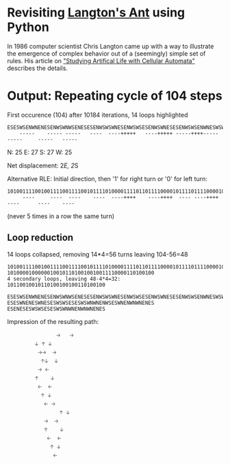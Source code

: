 # Revisiting [Langton's Ant](https://en.wikipedia.org/wiki/Langton%27s_ant) using Python

In 1986 computer scientist Chris Langton came up with a way to illustrate the emergence of complex behavior out of a (seemingly) simple set of rules.
His article on ["Studying Artifical Life with Cellular Automata"](https://deepblue.lib.umich.edu/bitstream/2027.42/26022/1/0000093.pdf) describes the details.

# Output: Repeating cycle of 104 steps
First occurence (104) after 10184 iterations, 14 loops highlighted
```
ESESWSENWNENESENWSWNWSENESESENWSWSWNESENWSWSESENWSWNESESENWSWSENWNESWSWSENWNWNENWNESWSESWSENWNENWNWNENES
    -----    ----- -----   ----  ----+++++   ----+++++ -----++++----- -----     -----   -----
```
N: 25
E: 27
S: 27
W: 25

Net displacement: 2*E, 2*S

Alternative RLE: Initial direction, then '1' for right turn or '0' for left turn:
```
10100111100100111100111100101111010000111101101111000010111101111000010111101001100001100111100110100100
     ----     ----  ----    ----  ----++++    ----++++  ---- ----++++  ----      ----    ----
```
(never 5 times in a row the same turn)

## Loop reduction
14 loops collapsed, removing 14*4=56 turns leaving 104-56=48
```
10100111100100111100111100101111010000111101101111000010111101111000010111101001100001100111100110100100
101000010000001001011010010010011110000110100100
4 secondary loops, leaving 48-4*4=32:
10110010010110100100100110100100
```

```
ESESWSENWNENESENWSWNWSENESESENWSWSWNESENWSWSESENWSWNESESENWSWSENWNESWSWSENWNWNENWNESWSESWSENWNENWNWNENES
ESESWNENESWNESESWSWSESESWSWNWNENWSESWNENWNWNENES
ESENESESWSWSESESWSWNWNENWNWNENES
```

Impression of the resulting path:
```
                🡢   🡢
		 🡣 🡡 🡣
		  🡢🡢  🡢 
		   🡡🡣  🡣
		  🡢	🡠
		 🡡    🡣
		  🡠  🡠
		   🡡 🡣
		    🡠 🡢
	             🡡 🡣
		    🡢  🡢
		    🡡	 🡣
		     🡠  🡠
		      🡡 🡣
		       🡠
```
